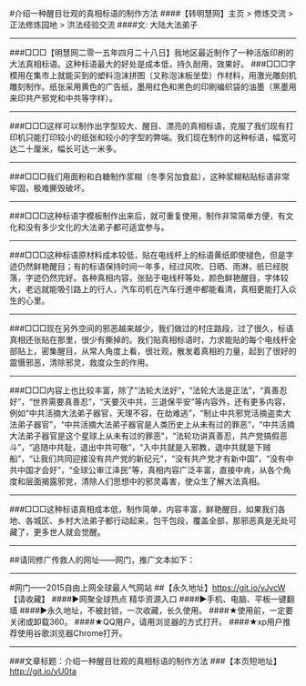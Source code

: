 
#介绍一种醒目壮观的真相标语的制作方法
####【转明慧网】主页 > 修炼交流 > 正法修炼园地 > 洪法经验交流
####文: 大陆大法弟子
***
###□□□【明慧网二零一五年四月二十八日】我地区最近制作了一种活版印刷的大法真相标语。这种标语最大的好处是成本低，持久耐用，效果好。
###□□□字模用在集市上就能买到的塑料泡沫拼图（又称泡沫板坐垫）作材料，用激光雕刻机雕刻制作。纸张采用黄色的广告纸，墨用红色和黑色的印刷编织袋的油墨（黑墨用来印共产邪党和中共等字样）。
***
###□□□这样可以制作出字型较大、醒目、漂亮的真相标语，克服了我们现有打印机只能打印较小的纸张和较小的字型的弊端。我们现在制作的这种标语，幅宽可达二十厘米，幅长可达一米多。
***
###□□□我们用面粉和白糖制作浆糊（冬季另加食盐），这种浆糊粘贴标语非常牢固，极难撕毁破坏。
***
###□□□这种标语字模板制作出来后，就可重复使用，制作非常简单方便，有文化和没有多少文化的大法弟子都可适宜参与。
***
###□□□这种标语原材料成本较低，贴在电线杆上的标语黄纸即使褪色，但是字迹仍然鲜艳醒目；有的标语保持时间一年多，经过风吹、日晒、雨淋，纸已经脱落，字迹仍然完好。各种真相内容，张贴于电线杆等处，颜色鲜艳醒目，字体较大，老远就能吸引路上的行人，汽车司机在汽车行進中都能看清，真相更能打入众生的心里。
***
###□□□现在另外空间的邪恶越来越少，我们做过的村庄路段，过了很久，标语真相还张贴在那里，很少有撕掉的。我们贴真相标语时，力求能贴的每个电线杆全部贴上，密集醒目，从常人角度上看，很壮观，散发着真相的力量，起到了很好的震慑邪恶，清除邪灵，救度众生的作用。
***
###□□□内容上也比较丰富，除了“法轮大法好”，“法轮大法是正法”，“真善忍好”，“世界需要真善忍”，“天要灭中共，三退保平安”等内容外，还有更多内容，例如“中共活摘大法弟子器官，天理不容，在劫难逃”，“制止中共邪党活摘盗卖大法弟子器官”，“中共活摘大法弟子器官是人类历史上从未有过的罪恶”，“中共活摘大法弟子器官是这个星球上从未有过的罪恶”，“法轮功讲真善忍，共产党搞假恶斗”，“追随中共耻，退出中共可敬”，“入中共就是入邪教，退中共就是下贼船”，“让我们共同迎接没有共产党的新纪元”，“没有共产党才有新中国”，“没有中共中国才会好”，“全球公审江泽民”等，真相内容广泛丰富，直接中肯，从各个角度和层面揭露邪党，清除人们思想中的邪灵毒害，使众生了解大法真相。
***
###□□□这种标语真相成本低，制作简单，内容丰富，鲜艳醒目，如果我们各地、各城区、乡村大法弟子都行动起来，包干包段，覆盖全部，那邪恶真是无处可藏了，更多世人就会觉醒。
***
##请同修广传救人的网址——网门，推广文本如下：
***
#网门——2015自由上网全球最人气网站
##【永久地址】https://git.io/vJvcW 【请收藏】
####►网聚全球热点 精华资源入口
####►手机、电脑、平板一键翻墙
####►永久地址，不被封锁，一次收藏，长久使用。
####★使用前，一定要关闭或卸载360。
####★QQ用户，请用浏览器的方式打开。
####★xp用户推荐使用谷歌浏览器Chrome打开。
***
###文章标题：介绍一种醒目壮观的真相标语的制作方法
###【本页短地址】http://git.io/vU0ta
